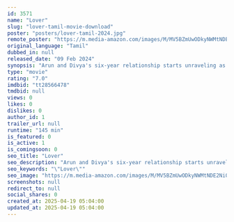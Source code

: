 ```yaml
---
id: 3571
name: "Lover"
slug: "lover-tamil-movie-download"
poster: "posters/lover-tamil-2024.jpg"
remote_poster: "https://m.media-amazon.com/images/M/MV5BZmUwODkyNWMtNDE2Ni00YTg3LTg5ZjUtM2EwN2FmNWIyZGRkXkEyXkFqcGc@._V1_SX300.jpg"
original_language: "Tamil"
dubbed_in: null
released_date: "09 Feb 2024"
synopsis: "Arun and Divya's six-year relationship starts unraveling as they drift apart, raising the question of whether love can withstand such differences."
type: "movie"
rating: "7.0"
imdbid: "tt28566478"
tmdbid: null
views: 0
likes: 0
dislikes: 0
author_id: 1
trailer_url: null
runtime: "145 min"
is_featured: 0
is_active: 1
is_comingsoon: 0
seo_title: "Lover"
seo_description: "Arun and Divya's six-year relationship starts unraveling as they drift apart, raising the question of whether love can withstand such differences."
seo_keywords: "\"Lover\""
seo_image: "https://m.media-amazon.com/images/M/MV5BZmUwODkyNWMtNDE2Ni00YTg3LTg5ZjUtM2EwN2FmNWIyZGRkXkEyXkFqcGc@._V1_SX300.jpg"
screenshots: null
redirect_to: null
social_shares: 0
created_at: 2025-04-19 05:04:00
updated_at: 2025-04-19 05:04:00
---
```


